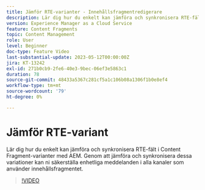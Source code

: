 ```yaml
---
title: Jämför RTE-varianter - Innehållsfragmentredigerare
description: Lär dig hur du enkelt kan jämföra och synkronisera RTE-fält i Content Fragment-varianter med AEM. Genom att jämföra och synkronisera dessa variationer kan ni säkerställa enhetliga meddelanden i alla kanaler som använder innehållsfragmentet.
version: Experience Manager as a Cloud Service
feature: Content Fragments
topic: Content Management
role: User
level: Beginner
doc-type: Feature Video
last-substantial-update: 2023-05-12T00:00:00Z
jira: KT-13242
exl-id: 271b0cb9-2fe6-40e3-9bec-06ef3e5863c1
duration: 78
source-git-commit: 48433a5367c281cf5a1c106b08a1306f1b0e8ef4
workflow-type: tm+mt
source-wordcount: '79'
ht-degree: 0%

---
```


# Jämför RTE-variant

Lär dig hur du enkelt kan jämföra och synkronisera RTE-fält i Content Fragment-varianter med AEM. Genom att jämföra och synkronisera dessa variationer kan ni säkerställa enhetliga meddelanden i alla kanaler som använder innehållsfragmentet.

>[!VIDEO](https://video.tv.adobe.com/v/3419314/?learn=on)
